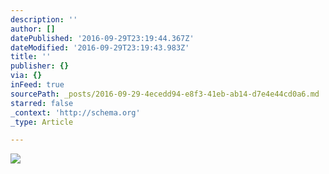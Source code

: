 ```yaml
---
description: ''
author: []
datePublished: '2016-09-29T23:19:44.367Z'
dateModified: '2016-09-29T23:19:43.983Z'
title: ''
publisher: {}
via: {}
inFeed: true
sourcePath: _posts/2016-09-29-4ecedd94-e8f3-41eb-ab14-d7e4e44cd0a6.md
starred: false
_context: 'http://schema.org'
_type: Article

---
```

![](https://the-grid-user-content.s3-us-west-2.amazonaws.com/1c238096-2645-4277-8f2e-8c1da03f17d2.jpg)